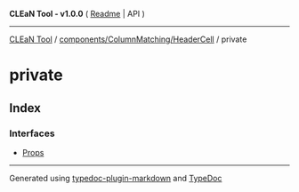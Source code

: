 **CLEaN Tool - v1.0.0** ( [Readme](../../../../README.md) \| API )

***

[CLEaN Tool](../../../../modules.md) / [components/ColumnMatching/HeaderCell](../README.md) / private

# private

## Index

### Interfaces

- [Props](interfaces/Props.md)

***

Generated using [typedoc-plugin-markdown](https://www.npmjs.com/package/typedoc-plugin-markdown) and [TypeDoc](https://typedoc.org/)
